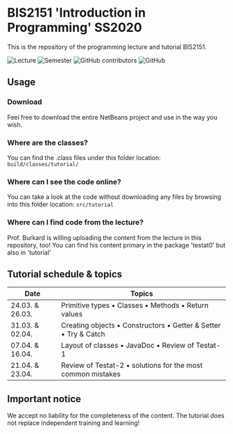# BIS2151 'Introduction in Programming' SS2020

This is the repository of the programming lecture and tutorial BIS2151.

<img alt="Lecture" src="https://img.shields.io/badge/Lecture-BIS2151-red?style=for-the-badge"> <img alt="Semester" src="https://img.shields.io/badge/Semester-SS2020-yellow?style=for-the-badge"> <img alt="GitHub contributors" src="https://img.shields.io/github/contributors/ainzone/BIS2151-Programming?color=informational&style=for-the-badge"> <img alt="GitHub" src="https://img.shields.io/github/license/ainzone/BIS2151-Programming?style=for-the-badge"> 


## Usage

### Download
Feel free to download the entire NetBeans project and use in the way you wish. 
### Where are the classes?
You can find the .class files under this folder location: `build/classes/tutorial/`
### Where can I see the code online?
You can take a look at the code without downloading any files by browsing into this folder location: `src/tutorial`
### Where can I find code from the lecture?
Prof. Burkard is willing uploading the content from the lecture in this repository, too! You can find his content primary in the package 'testat0' but also in 'tutorial' 

## Tutorial schedule & topics
| Date | Topics |
| --- | --- |
| 24.03. & 26.03. | Primitive types • Classes • Methods • Return values |
| 31.03. & 02.04. | Creating objects • Constructors • Getter & Setter • Try & Catch |
| 07.04. & 16.04. | Layout of classes • JavaDoc • Review of Testat-1 |
| 21.04. & 23.04. | Review of Testat-2 • solutions for the most common mistakes |


## Important notice
We accept no liability for the completeness of the content. The tutorial does not replace independent training and learning!
